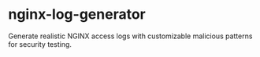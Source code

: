 # nginx-log-generator
Generate realistic NGINX access logs with customizable malicious patterns for security testing.
